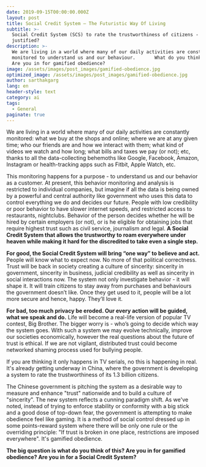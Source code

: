 ```yaml
---
date: 2019-09-15T00:00:00.000Z
layout: post
title: Social Credit System – The Futuristic Way Of Living
subtitle: >-
  Social Credit System (SCS) to rate the trustworthiness of citizens - is it
  justified?
description: >-
  We are living in a world where many of our daily activities are constantly
  monitored to understand us and our behaviour.       What do you think of this?
  Are you in for gamified obedience?
image: /assets/images/post_images/gamified-obedience.jpg
optimized_image: /assets/images/post_images/gamified-obedience.jpg
author: sarthakgarg
lang: en
header-style: text
category: ai
tags:
  - General
paginate: true
---
```

We are living in a world where many of our daily activities are constantly monitored: what we buy at the shops and online; where we are at any given time; who our friends are and how we interact with them; what kind of videos we watch and how long; what bills and taxes we pay (or not); etc, thanks to all the data-collecting behemoths like Google, Facebook, Amazon, Instagram or health-tracking apps such as Fitbit, Apple Watch, etc.

This monitoring happens for a purpose - to understand us and our behavior as a customer. At present, this behavior monitoring and analysis is restricted to individual companies, but imagine if all the data is being owned by a powerful and central authority like government who uses this data to control everything we do and decides our future. People with low credibility or poor behavior to have slower internet speeds, and restricted access to restaurants, nightclubs. Behavior of the person decides whether he will be hired by certain employers (or not), or is he eligible for obtaining jobs that require highest trust such as civil service, journalism and legal. **A Social Credit System that allows the trustworthy to roam everywhere under heaven while making it hard for the discredited to take even a single step.**

**For good, the Social Credit System will bring “one way” to believe and act.** People will know what to expect now. No more of that political correctness. Trust will be back in society creating a culture of sincerity: sincerity in government, sincerity in business, judicial credibility as well as sincerity in social interactions now. The system not only investigate behavior - it will shape it. It will train citizens to stay away from purchases and behaviours the government doesn’t like. Once they get used to it, people will be a lot more secure and hence, happy. They’ll love it.

**For bad, too much privacy be eroded. Our every action will be guided, what we speak and do.** Life will become a real-life version of popular TV contest, Big Brother.  The bigger worry is - who’s going to decide which way the system goes. With such a system we may evolve technically, improve our societies economically, however the real questions about the future of trust is ethical. If we are not vigilant, distributed trust could become networked shaming process used for bullying people.

If you are thinking it only happens in TV serials, no this is happening in real. It's already getting underway in China, where the government is developing a system to rate the trustworthiness of its 1.3 billion citizens. 

The Chinese government is pitching the system as a desirable way to measure and enhance "trust" nationwide and to build a culture of "sincerity". The new system reflects a cunning paradigm shift. As we've noted, instead of trying to enforce stability or conformity with a big stick and a good dose of top-down fear, the government is attempting to make obedience feel like gaming. It is a method of social control dressed up in some points-reward system where there will be only one rule or the overriding principle: "If trust is broken in one place, restrictions are imposed everywhere". It's gamified obedience.

**The big question is what do you think of this? Are you in for gamified obedience? Are you in for a Social Credit System?**
